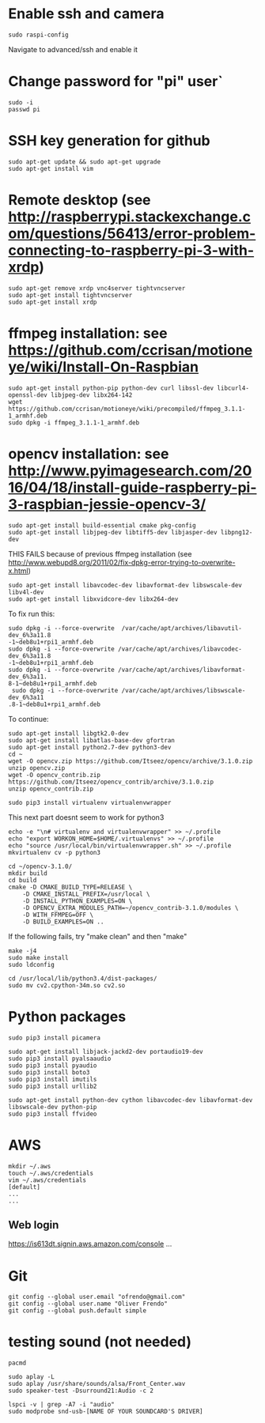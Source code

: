 # Enable ssh and camera
```
sudo raspi-config
```
Navigate to advanced/ssh and enable it

# Change password for "pi" user` 
```
sudo -i
passwd pi
```

# SSH key generation for github
```
sudo apt-get update && sudo apt-get upgrade
sudo apt-get install vim
```


# Remote desktop (see http://raspberrypi.stackexchange.com/questions/56413/error-problem-connecting-to-raspberry-pi-3-with-xrdp)
```
sudo apt-get remove xrdp vnc4server tightvncserver
sudo apt-get install tightvncserver
sudo apt-get install xrdp
```

# ffmpeg installation: see https://github.com/ccrisan/motioneye/wiki/Install-On-Raspbian
```
sudo apt-get install python-pip python-dev curl libssl-dev libcurl4-openssl-dev libjpeg-dev libx264-142
wget https://github.com/ccrisan/motioneye/wiki/precompiled/ffmpeg_3.1.1-1_armhf.deb
sudo dpkg -i ffmpeg_3.1.1-1_armhf.deb
```

# opencv installation: see http://www.pyimagesearch.com/2016/04/18/install-guide-raspberry-pi-3-raspbian-jessie-opencv-3/
```
sudo apt-get install build-essential cmake pkg-config
sudo apt-get install libjpeg-dev libtiff5-dev libjasper-dev libpng12-dev
```

THIS FAILS because of previous ffmpeg installation (see http://www.webupd8.org/2011/02/fix-dpkg-error-trying-to-overwrite-x.html)
```
sudo apt-get install libavcodec-dev libavformat-dev libswscale-dev libv4l-dev
sudo apt-get install libxvidcore-dev libx264-dev
```
To fix run this:
``` 
sudo dpkg -i --force-overwrite  /var/cache/apt/archives/libavutil-dev_6%3a11.8
-1~deb8u1+rpi1_armhf.deb
sudo dpkg -i --force-overwrite /var/cache/apt/archives/libavcodec-dev_6%3a11.8
-1~deb8u1+rpi1_armhf.deb
sudo dpkg -i --force-overwrite /var/cache/apt/archives/libavformat-dev_6%3a11.
8-1~deb8u1+rpi1_armhf.deb
 sudo dpkg -i --force-overwrite /var/cache/apt/archives/libswscale-dev_6%3a11
.8-1~deb8u1+rpi1_armhf.deb
```
To continue:
```
sudo apt-get install libgtk2.0-dev
sudo apt-get install libatlas-base-dev gfortran
sudo apt-get install python2.7-dev python3-dev
cd ~
wget -O opencv.zip https://github.com/Itseez/opencv/archive/3.1.0.zip
unzip opencv.zip
wget -O opencv_contrib.zip https://github.com/Itseez/opencv_contrib/archive/3.1.0.zip
unzip opencv_contrib.zip

sudo pip3 install virtualenv virtualenvwrapper
```
This next part doesnt seem to work for python3
```
echo -e "\n# virtualenv and virtualenvwrapper" >> ~/.profile
echo "export WORKON_HOME=$HOME/.virtualenvs" >> ~/.profile
echo "source /usr/local/bin/virtualenvwrapper.sh" >> ~/.profile
mkvirtualenv cv -p python3
```
```
cd ~/opencv-3.1.0/
mkdir build
cd build
cmake -D CMAKE_BUILD_TYPE=RELEASE \
    -D CMAKE_INSTALL_PREFIX=/usr/local \
    -D INSTALL_PYTHON_EXAMPLES=ON \
    -D OPENCV_EXTRA_MODULES_PATH=~/opencv_contrib-3.1.0/modules \
	-D WITH_FFMPEG=OFF \
    -D BUILD_EXAMPLES=ON .. 
```
If the following fails, try "make clean" and then "make"
```
make -j4
sudo make install
sudo ldconfig

cd /usr/local/lib/python3.4/dist-packages/
sudo mv cv2.cpython-34m.so cv2.so
```

# Python packages
```
sudo pip3 install picamera

sudo apt-get install libjack-jackd2-dev portaudio19-dev
sudo pip3 install pyalsaaudio
sudo pip3 install pyaudio
sudo pip3 install boto3
sudo pip3 install imutils
sudo pip3 install urllib2

sudo apt-get install python-dev cython libavcodec-dev libavformat-dev libswscale-dev python-pip
sudo pip3 install ffvideo
```


# AWS
```
mkdir ~/.aws
touch ~/.aws/credentials
vim ~/.aws/credentials
[default]
...
...
```

## Web login
https://is613dt.signin.aws.amazon.com/console
...


# Git
``` 
git config --global user.email "ofrendo@gmail.com"
git config --global user.name "Oliver Frendo"
git config --global push.default simple
```

# testing sound (not needed)
```
pacmd

sudo aplay -L
sudo aplay /usr/share/sounds/alsa/Front_Center.wav
sudo speaker-test -Dsurround21:Audio -c 2

lspci -v | grep -A7 -i "audio"
sudo modprobe snd-usb-[NAME OF YOUR SOUNDCARD'S DRIVER]
```